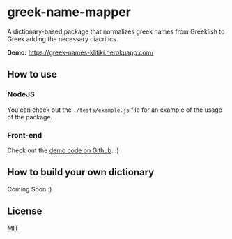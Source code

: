 # greek-name-mapper

A dictionary-based package that normalizes greek names from Greeklish to Greek adding the necessary diacritics.

**Demo:** https://greek-names-klitiki.herokuapp.com/

## How to use

### NodeJS

You can check out the `./tests/example.js` file for an example of the usage of the package.

### Front-end

Check out the [demo code on Github](https://github.com/chrispanag/greek-name-mapper-demo). :)

## How to build your own dictionary

Coming Soon :)

## License

[MIT](LICENSE)